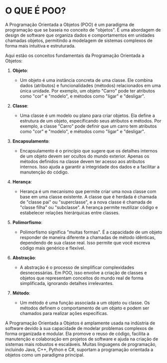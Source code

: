 # O QUE É POO?
A Programação Orientada a Objetos (POO) é um paradigma de programação que se baseia no conceito de "objetos". É uma abordagem de design de software que organiza dados e comportamentos em unidades chamadas objetos, permitindo a modelagem de sistemas complexos de forma mais intuitiva e estruturada.

Aqui estão os conceitos fundamentais da Programação Orientada a Objetos:

1. **Objeto**:
   - Um objeto é uma instância concreta de uma classe. Ele combina dados (atributos) e funcionalidades (métodos) relacionados em uma única unidade. Por exemplo, um objeto "Carro" pode ter atributos como "cor" e "modelo", e métodos como "ligar" e "desligar".

2. **Classe**:
   - Uma classe é um modelo ou plano para criar objetos. Ela define a estrutura de um objeto, especificando seus atributos e métodos. Por exemplo, a classe "Carro" pode definir que um carro tem atributos como "cor" e "modelo", e métodos como "ligar" e "desligar".

3. **Encapsulamento**:
   - Encapsulamento é o princípio que sugere que os detalhes internos de um objeto devem ser ocultos do mundo exterior. Apenas os métodos definidos na classe devem ter acesso aos atributos internos. Isso ajuda a garantir a integridade dos dados e a facilitar a manutenção do código.

4. **Herança**:
   - Herança é um mecanismo que permite criar uma nova classe com base em uma classe existente. A classe que é herdada é chamada de "classe pai" ou "superclasse", e a nova classe é chamada de "classe filha" ou "subclasse". A herança permite reutilizar código e estabelecer relações hierárquicas entre classes.

5. **Polimorfismo**:
   - Polimorfismo significa "muitas formas". É a capacidade de um objeto responder de maneira diferente a chamadas de método idênticas, dependendo de sua classe real. Isso permite que você escreva código mais genérico e flexível.

6. **Abstração**:
   - A abstração é o processo de simplificar complexidades desnecessárias. Em POO, isso envolve a criação de classes e objetos que representam conceitos do mundo real de forma simplificada, ignorando detalhes irrelevantes.

7. **Método**:
   - Um método é uma função associada a um objeto ou classe. Os métodos definem o comportamento de um objeto e podem ser chamados para realizar ações específicas.

A Programação Orientada a Objetos é amplamente usada na indústria de software devido à sua capacidade de modelar problemas complexos de forma organizada e modular. Ela promove o reuso de código, facilita a manutenção e colaboração em projetos de software e ajuda na criação de sistemas mais robustos e escaláveis. Muitas linguagens de programação, incluindo Java, C++, Python e C#, suportam a programação orientada a objetos como um paradigma principal.